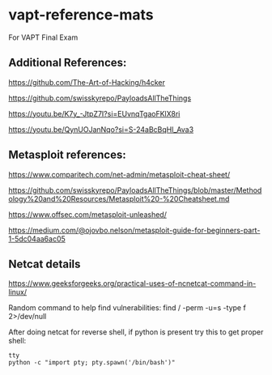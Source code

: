 # vapt-reference-mats
For VAPT Final Exam

## Additional References:

https://github.com/The-Art-of-Hacking/h4cker

https://github.com/swisskyrepo/PayloadsAllTheThings

https://youtu.be/K7y_-JtpZ7I?si=EUvnqTgaoFKlX8ri

https://youtu.be/QynUOJanNqo?si=S-24aBcBqHl_Ava3

## Metasploit references:

https://www.comparitech.com/net-admin/metasploit-cheat-sheet/

https://github.com/swisskyrepo/PayloadsAllTheThings/blob/master/Methodology%20and%20Resources/Metasploit%20-%20Cheatsheet.md

https://www.offsec.com/metasploit-unleashed/

https://medium.com/@ojovbo.nelson/metasploit-guide-for-beginners-part-1-5dc04aa6ac05

## Netcat details

https://www.geeksforgeeks.org/practical-uses-of-ncnetcat-command-in-linux/

Random command to help find vulnerabilities:
find / -perm -u=s -type f 2>/dev/null

After doing netcat for reverse shell, if python is present try this to get proper shell:

```
tty
python -c "import pty; pty.spawn('/bin/bash')"
```
